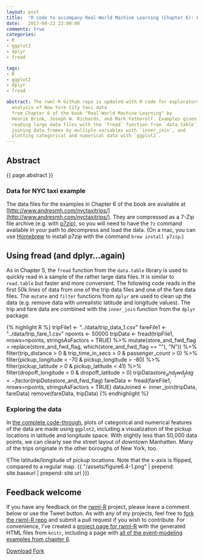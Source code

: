 ```yaml
--- 
layout: post
title:  "R code to accompany Real-World Machine Learning (Chapter 6): Exploring NYC Taxi Data" 
date:   2017-04-22 23:00:00
comments: true
categories: 
- R
- ggplot2
- dplyr
- fread

tags:
- R
- ggplot2
- dplyr
- fread

abstract: The rwml-R Github repo is updated with R code for exploratory data
  analysis of New York City taxi data
  from Chapter 6 of the book "Real-World Machine Learning" by 
  Henrik Brink, Joseph W. Richards, and Mark Fetherolf. Examples given include 
  reading large data files with the `fread` function from `data.table`,
  joining data frames by multiple variables with `inner_join`, and
  plotting categorical and numerical data with `ggplot2`.
---
```


## Abstract

{{ page.abstract }}

### Data for NYC taxi example

The data files for the examples in Chapter 6 of the book are available at 
[http://www.andresmh.com/nyctaxitrips/](http://www.andresmh.com/nyctaxitrips/).
They are compressed as a 7-Zip file archive 
(e.g. with [p7zip](http://p7zip.sourceforge.net)), so you will
need to have the `7z` command available in your path to decompress and load
the data. 
(On a mac, you can use [Homebrew](https://brew.sh) to install p7zip with 
the command `brew install p7zip`.)

## Using fread (and dplyr...again)

As in Chapter 5, the `fread` function from the 
`data.table` library is used to quickly read in a sample of the rather large
data files. It is similar to `read.table` but faster and more convenient.
The following code reads in the first 50k lines of data from one of the
trip data files and one of the fare data files. The `mutate` and `filter`
functions from `dplyr` are used to clean up the data (e.g. remove data
with unrealistic latitude and longitude values). The trip and fare data are
combined with the `inner_join` function from the `dplyr` package.

{% highlight R %}
tripFile1 <- "../data/trip_data_1.csv"
fareFile1 <- "../data/trip_fare_1.csv"
npoints <- 50000
tripData <- fread(tripFile1, nrows=npoints, stringsAsFactors = TRUE) %>%
  mutate(store_and_fwd_flag = 
           replace(store_and_fwd_flag, which(store_and_fwd_flag == ""), "N")) %>%
  filter(trip_distance > 0 & trip_time_in_secs > 0 & passenger_count > 0) %>%
  filter(pickup_longitude < -70 & pickup_longitude > -80) %>%
  filter(pickup_latitude > 0 & pickup_latitude < 41) %>%
  filter(dropoff_longitude < 0 & dropoff_latitude > 0)
tripData$store_and_fwd_flag <- factor(tripData$store_and_fwd_flag)
fareData <- fread(fareFile1, nrows=npoints, stringsAsFactors = TRUE)
dataJoined <- inner_join(tripData, fareData)
remove(fareData, tripData)
{% endhighlight %}

### Exploring the data

In [the complete code-through](chap6), plots of categorical and numerical 
features of the data are made using
`ggplot2`, including a visualization of the pickup locations in latitude and
longitude space. With slightly less than 50,000 data points, we can clearly 
see the street layout of downtown Manhatten.
Many of the trips originate in the other boroughs of New York, too.

![The latitude/longitude of pickup locations. Note that the x-axis is flipped, compared to a regular map.
{{ "/assets/figure6.4-1.png" | prepend: site.baseurl | prepend: site.url }}) 

## Feedback welcome 

If you have any feedback on the [rwml-R][rwml-R-gh] project, please
leave a comment below or use the Tweet button.
As with any of my projects, feel free to [fork the rwml-R repo][rwml-R-fork]
and submit a pull request if you wish to contribute.
For convenience, I've created a [project page for rwml-R][rwml-R] with 
the generated HTML files from `knitr`, including a page with 
[all of the event-modeling examples from chapter 6][chap6].

<a class="github-button" href="https://github.com/padamson/rwml-R/archive/master.zip" data-icon="octicon-cloud-download" data-style="mega" aria-label="Download padamson/rwml-R on GitHub">Download</a>
<a class="github-button" href="https://github.com/padamson/rwml-R/fork" data-icon="octicon-repo-forked" data-style="mega" data-count-href="/padamson/rwml-R/network" data-count-api="/repos/padamson/rwml-R#forks_count" data-count-aria-label="# forks on GitHub" aria-label="Fork padamson/rwml-R on GitHub">Fork</a>

[rwml-R-gh]:    https://github.com/padamson/rwml-R
[rwml-R]:       https://padamson.github.io/rwml-R/
[rwml-R-fork]:  https://github.com/padamson/rwml-R/fork
[chap6]:        https://padamson.github.io/rwml-R/Chapter6.html
